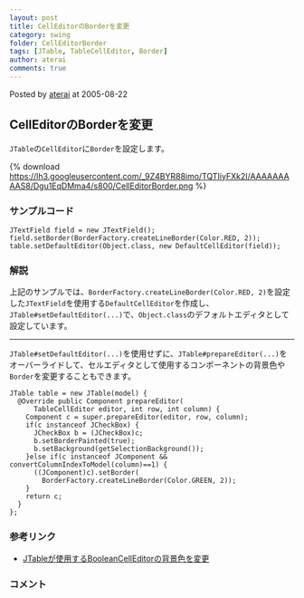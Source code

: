 ```yaml
---
layout: post
title: CellEditorのBorderを変更
category: swing
folder: CellEditorBorder
tags: [JTable, TableCellEditor, Border]
author: aterai
comments: true
---
```


Posted by [aterai](http://terai.xrea.jp/aterai.html) at 2005-08-22

## CellEditorのBorderを変更
`JTable`の`CellEditor`に`Border`を設定します。


{% download https://lh3.googleusercontent.com/_9Z4BYR88imo/TQTIiyFXk2I/AAAAAAAAAS8/Dgu1EqDMma4/s800/CellEditorBorder.png %}

### サンプルコード
<pre class="prettyprint"><code>JTextField field = new JTextField();
field.setBorder(BorderFactory.createLineBorder(Color.RED, 2));
table.setDefaultEditor(Object.class, new DefaultCellEditor(field));
</code></pre>

### 解説
上記のサンプルでは、`BorderFactory.createLineBorder(Color.RED, 2)`を設定した`JTextField`を使用する`DefaultCellEditor`を作成し、`JTable#setDefaultEditor(...)`で、`Object.class`のデフォルトエディタとして設定しています。

- - - -
`JTable#setDefaultEditor(...)`を使用せずに、`JTable#prepareEditor(...)`をオーバーライドして、セルエディタとして使用するコンポーネントの背景色や`Border`を変更することもできます。

<pre class="prettyprint"><code>JTable table = new JTable(model) {
  @Override public Component prepareEditor(
      TableCellEditor editor, int row, int column) {
    Component c = super.prepareEditor(editor, row, column);
    if(c instanceof JCheckBox) {
      JCheckBox b = (JCheckBox)c;
      b.setBorderPainted(true);
      b.setBackground(getSelectionBackground());
    }else if(c instanceof JComponent &amp;&amp; convertColumnIndexToModel(column)==1) {
      ((JComponent)c).setBorder(
        BorderFactory.createLineBorder(Color.GREEN, 2));
    }
    return c;
  }
};
</code></pre>

### 参考リンク
- [JTableが使用するBooleanCellEditorの背景色を変更](http://terai.xrea.jp/Swing/BooleanCellEditor.html)

<!-- dummy comment line for breaking list -->

### コメント

